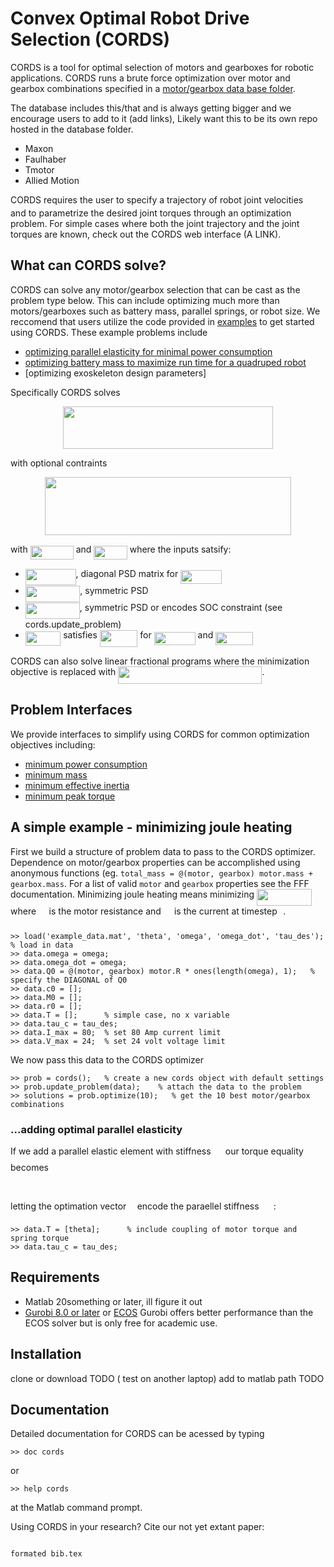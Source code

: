 # Convex Optimal Robot Drive Selection (CORDS)

CORDS is a tool for optimal selection of motors and gearboxes for robotic applications. CORDS runs a brute force optimization over motor and gearbox combinations specified in a [motor/gearbox data base folder](database). 

The database includes this/that and is always getting bigger and we encourage users to add to it (add links), Likely want this to be its own repo hosted in the database folder. 
* Maxon
* Faulhaber 
* Tmotor 
* Allied Motion 

CORDS requires the user to specify a trajectory of robot joint velocities <img src="/tex/ae4fb5973f393577570881fc24fc2054.svg?invert_in_darkmode&sanitize=true" align=middle width=10.82192594999999pt height=14.15524440000002pt/> and to parametrize the desired joint torques through an optimization problem. For simple cases where both the joint trajectory and the joint torques are known, check out the CORDS web interface (A LINK). 


## What can CORDS solve?  

CORDS can solve any motor/gearbox selection that can be cast as the problem type below. This can include optimizing much more than motors/gearboxes such as battery mass, parallel springs, or robot size. We reccomend that users utilize the code provided in [examples](examples) to get started using CORDS. These example problems include
 * [optimizing parallel elasticity for minimal power consumption](examples/example1.m)
 * [optimizing battery mass to maximize run time for a quadruped robot](examples/example2.m)
 * [optimizing exoskeleton design parameters]

Specifically CORDS solves 
<p align="center"><img src="/tex/7665dadf4e306fda04f5cdc79623abd2.svg?invert_in_darkmode&sanitize=true" align=middle width=336.2595522pt height=68.07495089999999pt/></p> 
 with optional contraints 
 <p align="center"><img src="/tex/6724982e0f57646145cfc277f79bb4d1.svg?invert_in_darkmode&sanitize=true" align=middle width=393.63336045pt height=93.11585249999999pt/></p>

with <img src="/tex/bee26f84df30aa6135fde80374347be3.svg?invert_in_darkmode&sanitize=true" align=middle width=69.03892379999998pt height=22.55708729999998pt/> and <img src="/tex/f948115fd1b4556bfe21e59235430b51.svg?invert_in_darkmode&sanitize=true" align=middle width=53.483454749999986pt height=22.55708729999998pt/> where the inputs satsify: 
* <img src="/tex/bad8cbb55822df2eb7bbf59df6190e30.svg?invert_in_darkmode&sanitize=true" align=middle width=80.71703969999999pt height=26.17730939999998pt/>, diagonal PSD matrix for <img src="/tex/52c03ebb6ac0c8e7f1261d96409b7cbc.svg?invert_in_darkmode&sanitize=true" align=middle width=65.97903014999999pt height=21.68300969999999pt/>
* <img src="/tex/1e47cf05617b340cea169d5c16925949.svg?invert_in_darkmode&sanitize=true" align=middle width=87.50376194999998pt height=26.17730939999998pt/>, symmetric PSD
* <img src="/tex/6f41c62b5c2794bfa9a2bef8f734c971.svg?invert_in_darkmode&sanitize=true" align=middle width=87.05570445pt height=26.17730939999998pt/>, symmetric PSD or encodes SOC constraint (see cords.update_problem)
* <img src="/tex/7da0268045d75f2db625838ec284e453.svg?invert_in_darkmode&sanitize=true" align=middle width=56.43537569999998pt height=22.55708729999998pt/> satisfies <img src="/tex/36b3758fe61b44487e6516f9d2e71001.svg?invert_in_darkmode&sanitize=true" align=middle width=60.47175089999999pt height=27.15900329999998pt/> for <img src="/tex/4884e50c3bb19744ca6785efc67fe03c.svg?invert_in_darkmode&sanitize=true" align=middle width=65.97903014999999pt height=21.68300969999999pt/> and <img src="/tex/be4dba4d5583203f4f9d3bee918a2c9e.svg?invert_in_darkmode&sanitize=true" align=middle width=59.365615649999995pt height=21.68300969999999pt/>

CORDS can also solve linear fractional programs where the minimization objective is replaced with <img src="/tex/b923d55946fe7624d6802fc5c79a0dda.svg?invert_in_darkmode&sanitize=true" align=middle width=230.18670014999998pt height=27.94539330000001pt/>. 


## Problem Interfaces
We provide interfaces to simplify using CORDS for common optimization objectives including:
* [minimum power consumption](/src/interfaces/min_power_consumption.m)
* [minimum mass](/src/interfaces/min_mass.m)
* [minimum effective inertia](/src/interfaces/min_effective_inertia.m)
* [minimum peak torque](/src/interfaces/min_peak_torque.m)


## A simple example - minimizing joule heating 
First we build a structure of problem data to pass to the CORDS optimizer. Dependence on motor/gearbox properties can be accomplished using anonymous functions (eg. ``total_mass = @(motor, gearbox) motor.mass + gearbox.mass``. For a list of valid ``motor`` and ``gearbox`` properties see the FFF documentation. Minimizing joule heating means minimizing <img src="/tex/7c727e6e17d47b11d7d6e1155ea7e099.svg?invert_in_darkmode&sanitize=true" align=middle width=88.14323099999999pt height=27.15900329999998pt/> where <img src="/tex/1e438235ef9ec72fc51ac5025516017c.svg?invert_in_darkmode&sanitize=true" align=middle width=12.60847334999999pt height=22.465723500000017pt/> is the motor resistance and <img src="/tex/8294c58cadf040e3716a7f6bc748cdde.svg?invert_in_darkmode&sanitize=true" align=middle width=13.16686469999999pt height=27.15900329999998pt/> is the current at timestep <img src="/tex/77a3b857d53fb44e33b53e4c8b68351a.svg?invert_in_darkmode&sanitize=true" align=middle width=5.663225699999989pt height=21.68300969999999pt/>. 
```
>> load('example_data.mat', 'theta', 'omega', 'omega_dot', 'tau_des');   % load in data
>> data.omega = omega;
>> data.omega_dot = omega; 
>> data.Q0 = @(motor, gearbox) motor.R * ones(length(omega), 1);   % specify the DIAGONAL of Q0
>> data.c0 = [];
>> data.M0 = [];
>> data.r0 = [];
>> data.T = [];      % simple case, no x variable 
>> data.tau_c = tau_des;
>> data.I_max = 80;  % set 80 Amp current limit
>> data.V_max = 24;  % set 24 volt voltage limit 
```
We now pass this data to the CORDS optimizer
```
>> prob = cords();   % create a new cords object with default settings  
>> prob.update_problem(data);    % attach the data to the problem
>> solutions = prob.optimize(10);   % get the 10 best motor/gearbox combinations 
```
### ...adding optimal parallel elasticity
If we add a parallel elastic element with stiffness <img src="/tex/b19efe18c84e5887c52c1c0fd15160eb.svg?invert_in_darkmode&sanitize=true" align=middle width=15.33435419999999pt height=22.831056599999986pt/> our torque equality becomes
<p align="center"><img src="/tex/9f504a77ad210a66062f24124eb64a2a.svg?invert_in_darkmode&sanitize=true" align=middle width=318.51739589999994pt height=17.031940199999998pt/></p>

letting the optimation vector <img src="/tex/332cc365a4987aacce0ead01b8bdcc0b.svg?invert_in_darkmode&sanitize=true" align=middle width=9.39498779999999pt height=14.15524440000002pt/> encode the paraellel stiffness <img src="/tex/b19efe18c84e5887c52c1c0fd15160eb.svg?invert_in_darkmode&sanitize=true" align=middle width=15.33435419999999pt height=22.831056599999986pt/> :

```
>> data.T = [theta];      % include coupling of motor torque and spring torque
>> data.tau_c = tau_des; 
```

## Requirements
* Matlab 20something or later, ill figure it out 
* [Gurobi 8.0 or later](https://www.gurobi.com/academia/academic-program-and-licenses/) or [ECOS](https://github.com/embotech/ecos)
Gurobi offers better performance than the ECOS solver but is only free for academic use. 

## Installation

clone or download   TODO ( test on another laptop) 
add to matlab path  TODO 

## Documentation 

Detailed documentation for CORDS can be acessed by typing
```
>> doc cords
```
or 
```
>> help cords
```
at the Matlab command prompt. 




Using CORDS in your research? Cite our not yet extant paper: 
```

formated bib.tex


```
